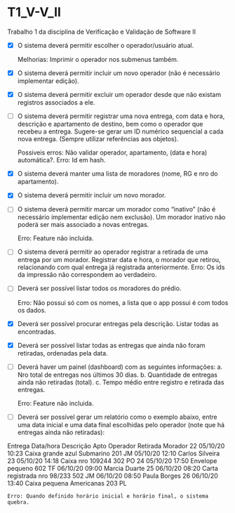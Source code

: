 # T1_V-V_II
Trabalho 1 da disciplina de Verificação e Validação de Software II

- [x] O sistema deverá permitir escolher o operador/usuário atual.
    
    Melhorias: Imprimir o operador nos submenus também.

- [x] O sistema deverá permitir incluir um novo operador (não é necessário
implementar edição).

- [x] O sistema deverá permitir excluir um operador desde que não existam registros associados a ele.

- [ ] O sistema deverá permitir registrar uma nova entrega, com data e hora, descrição e apartamento de destino, bem como o operador que recebeu a entrega. Sugere-se gerar um ID numérico sequencial a cada nova entrega. (Sempre utilizar referências aos objetos).
    
    Possiveis erros: Não validar operador, apartamento, (data e hora) automática?.
    Erro: Id em hash.

- [x] O sistema deverá manter uma lista de moradores (nome, RG e nro do
apartamento).

- [x] O sistema deverá permitir incluir um novo morador.

- [ ] O sistema deverá permitir marcar um morador como “inativo” (não é necessário
implementar edição nem exclusão). Um morador inativo não poderá ser mais
associado a novas entregas.
    
    Erro: Feature não incluida.

- [ ] O sistema deverá permitir ao operador registrar a retirada de uma entrega por um
morador. Registrar data e hora, o morador que retirou, relacionando com qual
entrega já registrada anteriormente.
    Erro: Os ids da impressão não correspondem ao verdadeiro.

- [ ] Deverá ser possível listar todos os moradores do prédio.

    Erro: Não possui só com os nomes, a lista que o app possui é com todos os dados.

- [x] Deverá ser possível procurar entregas pela descrição. Listar todas as encontradas.

- [x] Deverá ser possível listar todas as entregas que ainda não foram retiradas,
ordenadas pela data.

- [ ] Deverá haver um painel (dashboard) com as seguintes informações:
a. Nro total de entregas nos últimos 30 dias.
b. Quantidade de entregas ainda não retiradas (total).
c. Tempo médio entre registro e retirada das entregas.
    
    Erro: Feature não incluida.

- [ ] Deverá ser possível gerar um relatório como o exemplo abaixo, entre uma data
inicial e uma data final escolhidas pelo operador (note que há entregas ainda não
retiradas):

Entrega Data/hora Descrição Apto Operador Retirada Morador
22 05/10/20 10:23 Caixa grande azul Submarino 201 JM 05/10/20 12:10 Carlos Silveira
23 05/10/20 14:18 Caixa nro 109244 302 PO
24 05/10/20 17:50 Envelope pequeno 602 TF 06/10/20 09:00 Marcia Duarte
25 06/10/20 08:20 Carta registrada nro 98/233 502 JM 06/10/20 08:50 Paula Borges
26 06/10/20 13:40 Caixa pequena Americanas 203 PL

    Erro: Quando definido horário inicial e horário final, o sistema quebra. 
